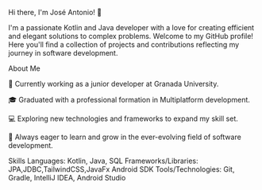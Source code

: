Hi there, I'm José Antonio! 👋

I'm a passionate Kotlin and Java developer with a love for creating efficient and elegant solutions to complex problems. Welcome to my GitHub profile! Here you'll find a collection of projects and contributions reflecting my journey in software development.

About Me

💼 Currently working as a junior developer at Granada University.

🎓 Graduated with a professional formation in Multiplatform development.

💻 Exploring new technologies and frameworks to expand my skill set.

🌱 Always eager to learn and grow in the ever-evolving field of software development.

Skills
Languages: Kotlin, Java, SQL
Frameworks/Libraries: JPA,JDBC,TailwindCSS,JavaFx Android SDK
Tools/Technologies: Git, Gradle, IntelliJ IDEA, Android Studio
